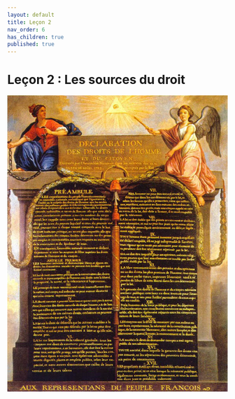 ```yaml
---
layout: default
title: Leçon 2
nav_order: 6
has_children: true
published: true
---
```


# Leçon 2 : Les sources du droit


![declaration](../../assets/img/decla.png)